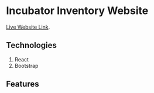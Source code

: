 # Incubator Inventory Website

[Live Website Link](https://github.com/facebook/create-react-app).

## Technologies
1. React
2. Bootstrap

## Features